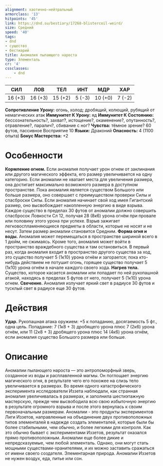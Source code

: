 ```yaml
---
alignment: хаотично-нейтральный
armorclass: '13'
hitpoints: '45'
link: https://dnd.su/bestiary/17268-blistercoil-weird/
size: Средний
speed: '40'
tags:
- dnd
- существо
- бестиарий
title: Аномалия пылающего нароста
type: Элементаль
cr: '4'
cssclasses:
    - dnd
---
```



| СИЛ | ЛОВ | ТЕЛ | ИНТ | МДР | ХАР |
|---|---|---|---|---|---|
| 16 (+3) | 16 (+3) | 15 (+2) | 5 (-3) | 10 (+0) | 7 (-2) |
**Сопротивление Урону:** огонь, холод; дробящий, колющий, рубящий от немагических атак
**Иммунитет К Урону:** яд
**Иммунитет К Состоянию:** бессознательность?, захват?, истощение?, окаменение?, опутанность?, отравление?, паралич?, сбивание с ног?
**Чувства:** тёмное зрение? 60 футов, пассивное Восприятие 10
**Языки:** Драконий
**Опасность:** 4 (1100 опыта)
**Бонус Мастерства:** +2


# Особенности
**Кормление огнем.** Если аномалия получает урон огнем от заклинания или другого магического эффекта, его размер увеличивается на одну категорию. Если аномалии не хватает места для увеличения размера, она достигает максимально возможного размера в доступном пространстве. Пока аномалия является существом Большого или больше размера, оно совершает с преимуществом проверки Силы и спасброски Силы. Если аномалия начинает свой ход имея Гигантский размер, оно высвобождает накопленную энергию в виде взрыва. Каждое существо в пределах 30 футов от аномалии должно совершить спасбросок Ловкости Сл 12, получая 28 (8к6) урона огнём при провале или половину этого урона при успехе. Взрыв зажигает легковоспламеняющиеся предметы в области, которые не носят и не несут. Затем размер аномалии становится Средним.
**Форма огня и воды.** Аномалия может перемещаться в пространстве шириной всего в 1 дюйм, не сжимаясь. Кроме того, аномалия может войти в пространство враждебного существа и там остановиться. В первый раз, когда аномалия входит в пространство другого существа за ход, это существо получает 5 (1к10) урона огнём и загорается; пока кто-нибудь действием не потушит огонь, горящее существо получает 5 (1к10) урона огнём в начале каждого своего хода.
**Нагрев тела.** Существо, которое касается аномалии или попадает по ней рукопашной атакой, находясь в пределах 5 футов от него, получает 5 (1к10) урона огнем.
**Свечение.** Аномалия излучает яркий свет в радиусе 30 футов и тусклый свет в радиусе еще 30 футов.


# Действия
**Удар.** Рукопашная атака оружием: +5 к попаданию, досягаемость 5 фт., одна цель. Попадание: 7 (1к8 + 3) дробящего урона плюс 7 (2к6) урона огнём, или 11 (2к8 + 3) дробящего урона плюс 14 (4к6) урона огнём, если аномалия существо Большого размера или больше.


# Описание
Аномалии пылающего нароста — это антропоморфный зверь, созданное из воды и расплавленной магмы. Он поглощает энергию магического огня, в результате чего его похожее на слизь тело увеличивается в размерах. Во время одного катастрофического эксперимента исследователи Иззета наблюдали, как странная аномалия увеличивалась в размерах, и заполнила шестиэтажную мастерскую, прежде чем высвободила всю свою избыточную энергию в результате огромного взрыва и после этого вернулась к своим первоначальным размерам.  Аномалии - это продукты экспериментов Лиги Иззетов, направленные на объединение двух противоположных типов элементалей в надежде создать элементалей, которые были бы более стабильными, чем обычно, и более легкими для контроля. Как это обычно бывает с экспериментами Иззетов, результат оказался прямо противоположным. Аномалии еще более дикие и непредсказуемые, чем любой элементаль. Однако, они могут стать мощными существами-хранителями, и их можно заставить сражаться от имени своего создателя. Элементарная природа. Аномалии Иззетов не нужен воздух, еда, питье или сон.
